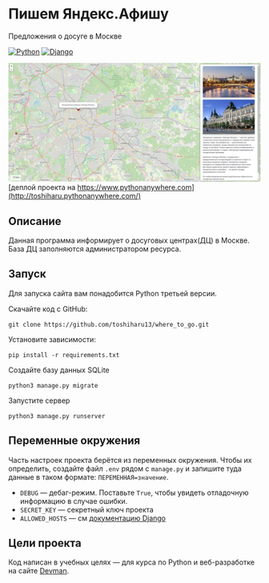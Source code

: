 # Пишем Яндекс.Афишу
Предложения о досуге в Москве

[![Python](https://img.shields.io/badge/-Python-464646?style=flat-square&logo=Python)](https://www.python.org/)
[![Django](https://img.shields.io/badge/-Django-464646?style=flat-square&logo=Django)](https://www.djangoproject.com/)

![screenshot](screenshots/site.png)
[деплой проекта на https://www.pythonanywhere.com](http://toshiharu.pythonanywhere.com/)

## Описание
Данная программа информирует о досуговых центрах(ДЦ) в Москве. База ДЦ заполняются администратором ресурса.

## Запуск
Для запуска сайта вам понадобится Python третьей версии.

Скачайте код с GitHub:

```shell
git clone https://github.com/toshiharu13/where_to_go.git
```

Установите зависимости:

```shell
pip install -r requirements.txt
```

Создайте базу данных SQLite

```shell
python3 manage.py migrate
```

Запустите сервер

```shell
python3 manage.py runserver
```
## Переменные окружения
Часть настроек проекта берётся из переменных окружения. Чтобы их определить, создайте файл `.env` рядом с `manage.py` и запишите туда данные в таком формате: `ПЕРЕМЕННАЯ=значение`.

- `DEBUG` — дебаг-режим. Поставьте `True`, чтобы увидеть отладочную информацию в случае ошибки.
- `SECRET_KEY` — секретный ключ проекта
- `ALLOWED_HOSTS` — см [документацию Django](https://docs.djangoproject.com/en/3.1/ref/settings/#allowed-hosts)

## Цели проекта

Код написан в учебных целях — для курса по Python и веб-разработке на сайте [Devman](https://dvmn.org).

